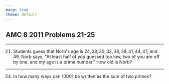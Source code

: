 ```yaml
---
marp: true
theme: default
---
```


## AMC 8 2011 Problems 21-25

---

21. Students guess that Norb's age is $24, 28, 30, 32, 36, 38, 41, 44, 47$, and $49$. Norb says, "At least half of you guessed too low, two of you are off by one, and my age is a prime number." How old is Norb?

---
24. In how many ways can 10001 be written as the sum of two primes?